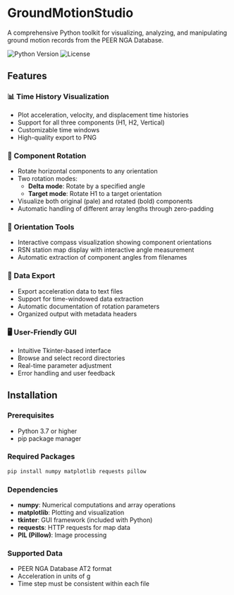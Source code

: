 # GroundMotionStudio

A comprehensive Python toolkit for visualizing, analyzing, and manipulating ground motion records from the PEER NGA Database.

![Python Version](https://img.shields.io/badge/python-3.7+-blue.svg)
![License](https://img.shields.io/badge/license-MIT-green.svg)

## Features

### 📊 Time History Visualization
- Plot acceleration, velocity, and displacement time histories
- Support for all three components (H1, H2, Vertical)
- Customizable time windows
- High-quality export to PNG

### 🔄 Component Rotation
- Rotate horizontal components to any orientation
- Two rotation modes:
  - **Delta mode**: Rotate by a specified angle
  - **Target mode**: Rotate H1 to a target orientation
- Visualize both original (pale) and rotated (bold) components
- Automatic handling of different array lengths through zero-padding

### 🧭 Orientation Tools
- Interactive compass visualization showing component orientations
- RSN station map display with interactive angle measurement
- Automatic extraction of component angles from filenames

### 💾 Data Export
- Export acceleration data to text files
- Support for time-windowed data extraction
- Automatic documentation of rotation parameters
- Organized output with metadata headers

### 🖥️ User-Friendly GUI
- Intuitive Tkinter-based interface
- Browse and select record directories
- Real-time parameter adjustment
- Error handling and user feedback

## Installation

### Prerequisites
- Python 3.7 or higher
- pip package manager

### Required Packages
```bash
pip install numpy matplotlib requests pillow
```

### Dependencies
- **numpy**: Numerical computations and array operations
- **matplotlib**: Plotting and visualization
- **tkinter**: GUI framework (included with Python)
- **requests**: HTTP requests for map data
- **PIL (Pillow)**: Image processing

### Supported Data
- PEER NGA Database AT2 format
- Acceleration in units of g
- Time step must be consistent within each file
